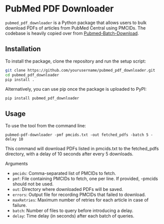# PubMed PDF Downloader

`pubmed_pdf_downloader` is a Python package that allows users to bulk download PDFs of articles from PubMed Central using PMCIDs. The codebase is heavily copied over from [Pubmed-Batch-Download](https://github.com/billgreenwald/Pubmed-Batch-Download).

## Installation

To install the package, clone the repository and run the setup script:

```sh
git clone https://github.com/yourusername/pubmed_pdf_downloader.git
cd pubmed_pdf_downloader
pip install .
```
Alternatively, you can use pip once the package is uploaded to PyPI:
```
pip install pubmed_pdf_downloader
```

## Usage
To use the tool from the command line:
```
pubmed-pdf-downloader -pmf pmcids.txt -out fetched_pdfs -batch 5 -delay 10
```
This command will download PDFs listed in pmcids.txt to the fetched_pdfs directory, with a delay of 10 seconds after every 5 downloads.

Arguments
- `pmcids`: Comma-separated list of PMCIDs to fetch.
- `pmf`: File containing PMCIDs to fetch, one per line. If provided, -pmcids should not be used.
- `out`: Directory where downloaded PDFs will be saved.
- `errors`: Output file for recording PMCIDs that failed to download.
- `maxRetries`: Maximum number of retries for each article in case of failure.
- `batch`: Number of files to query before introducing a delay.
- `delay`: Time delay (in seconds) after each batch of queries.
